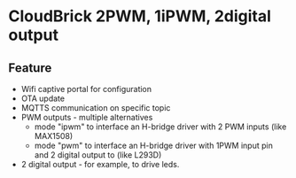 # CloudBrick 2PWM, 1iPWM, 2digital output

## Feature
* Wifi captive portal for configuration
* OTA update
* MQTTS communication on specific topic
* PWM outputs - multiple alternatives
  - mode "ipwm" to interface an H-bridge driver with 2 PWM inputs (like MAX1508)
  - mode "pwm" to interface an H-bridge driver with 1PWM input pin and 2 digital output to  (like L293D)
* 2 digital output - for example, to drive leds.

 

